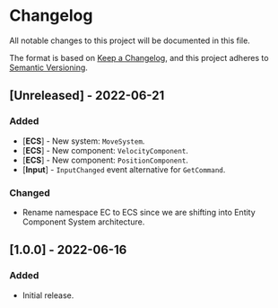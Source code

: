 # Changelog
All notable changes to this project will be documented in this file.

The format is based on [Keep a Changelog](https://keepachangelog.com/en/1.0.0/),
and this project adheres to [Semantic Versioning](https://semver.org/spec/v2.0.0.html).

## [Unreleased] - 2022-06-21

### Added 
- [**ECS**] - New system: `MoveSystem`.
- [**ECS**] - New component: `VelocityComponent`.
- [**ECS**] - New component: `PositionComponent`.
- [**Input**] - `InputChanged` event alternative for `GetCommand`.

### Changed
- Rename namespace EC to ECS since we are shifting into Entity Component System architecture.

## [1.0.0] - 2022-06-16
### Added
- Initial release.